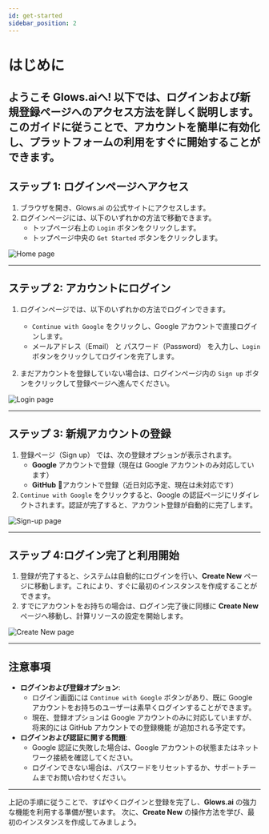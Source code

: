 ```yaml
---
id: get-started
sidebar_position: 2
---
```


# はじめに

ようこそ **Glows.ai**へ!
以下では、ログインおよび新規登録ページへのアクセス方法を詳しく説明します。
このガイドに従うことで、アカウントを簡単に有効化し、プラットフォームの利用をすぐに開始することができます。
---

## **ステップ 1: ログインページへアクセス**

1. ブラウザを開き、Glows.ai の公式サイトにアクセスします。
2. ログインページには、以下のいずれかの方法で移動できます。
   - トップページ右上の `Login` ボタンをクリックします。
   - トップページ中央の `Get Started` ボタンをクリックします。

![Home page](../../../../../docs/docs-images/p02/01.Home%20page.jpg)

---

## **ステップ 2: アカウントにログイン**

1. ログインページでは、以下のいずれかの方法でログインできます。

   - `Continue with Google` をクリックし、Google アカウントで直接ログインします。
   - メールアドレス（Email） と パスワード（Password） を入力し、`Login` ボタンをクリックしてログインを完了します。

2. まだアカウントを登録していない場合は、ログインページ内の `Sign up` ボタンをクリックして登録ページへ進んでください。
   
![Login page](../../../../../docs/docs-images/p02/02.Login%20page.jpg)

---

## **ステップ 3: 新規アカウントの登録**

1. 登録ページ（Sign up） では、次の登録オプションが表示されます。
   - **Google** アカウントで登録（現在は Google アカウントのみ対応しています）
   - **GitHub** アカウントで登録（近日対応予定、現在は未対応です）
2. `Continue with Google` をクリックすると、Google の認証ページにリダイレクトされます。認証が完了すると、アカウント登録が自動的に完了します。

![Sign-up page](../../../../../docs/docs-images/p02/03.Sign%20up%20page.jpg)

---

## **ステップ 4:ログイン完了と利用開始**

1. 登録が完了すると、システムは自動的にログインを行い、**Create New** ページに移動します。これにより、すぐに最初のインスタンスを作成することができます。
2. すでにアカウントをお持ちの場合は、ログイン完了後に同様に **Create New** ページへ移動し、計算リソースの設定を開始します。

![Create New page](../../../../../docs/docs-images/p02/04.Create%20new%20page.jpg)

---

## **注意事項**

- **ログインおよび登録オプション**:
  - ログイン画面には `Continue with Google` ボタンがあり、既に Google アカウントをお持ちのユーザーは素早くログインすることができます。
  - 現在、登録オプションは Google アカウントのみに対応していますが、将来的には GitHub アカウントでの登録機能 が追加される予定です。
- **ログインおよび認証に関する問題**:
  - Google 認証に失敗した場合は、Google アカウントの状態またはネットワーク接続を確認してください。
  - ログインできない場合は、パスワードをリセットするか、サポートチームまでお問い合わせください。

---
上記の手順に従うことで、すばやくログインと登録を完了し、**Glows.ai** の強力な機能を利用する準備が整います。
 次に、**Create New** の操作方法を学び、最初のインスタンスを作成してみましょう。
